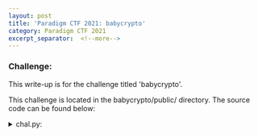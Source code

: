 ```yaml
---
layout: post
title: 'Paradigm CTF 2021: babycrypto'
category: Paradigm CTF 2021
excerpt_separator:  <!--more-->
---
```


### Challenge:
This write-up is for the challenge titled 'babycrypto'.


This challenge is located in the babycrypto/public/ directory. The source code can be found below:

<details>
<summary> chal.py:</summary>
<br>
<div markdown="1">
```
from random import SystemRandom
from ecdsa import ecdsa
import sha3
import binascii
from typing import Tuple
import uuid
import os


def gen_keypair() -> Tuple[ecdsa.Private_key, ecdsa.Public_key]:
    """
    generate a new ecdsa keypair
    """
    g = ecdsa.generator_secp256k1
    d = SystemRandom().randrange(1, g.order())
    pub = ecdsa.Public_key(g, g * d)
    priv = ecdsa.Private_key(pub, d)
    return priv, pub


def gen_session_secret() -> int:
    """
    generate a random 32 byte session secret
    """
    with open("/dev/urandom", "rb") as rnd:
        seed1 = int(binascii.hexlify(rnd.read(32)), 16)
        seed2 = int(binascii.hexlify(rnd.read(32)), 16)
    return seed1 ^ seed2


def hash_message(msg: str) -> int:
    """
    hash the message using keccak256, truncate if necessary
    """
    k = sha3.keccak_256()
    k.update(msg.encode("utf8"))
    d = k.digest()
    n = int(binascii.hexlify(d), 16)
    olen = ecdsa.generator_secp256k1.order().bit_length() or 1
    dlen = len(d)
    n >>= max(0, dlen - olen)
    return n


if __name__ == "__main__":
    flag = os.getenv("FLAG", "PCTF{placeholder}")

    priv, pub = gen_keypair()
    session_secret = gen_session_secret()

    for _ in range(4):
        message = input("message? ")
        hashed = hash_message(message)
        sig = priv.sign(hashed, session_secret)
        print(f"r=0x{sig.r:032x}")
        print(f"s=0x{sig.s:032x}")

    test = hash_message(uuid.uuid4().hex)
    print(f"test=0x{test:032x}")

    r = int(input("r? "), 16)
    s = int(input("s? "), 16)

    if not pub.verifies(test, ecdsa.Signature(r, s)):
        print("better luck next time")
        exit(1)

    print(flag)
```
</div>
</details>


The hints and solutions for this level can be found below:

<details>
<summary> Hint 1:</summary>
<br>
<div markdown="1">
Read up on [ECDSA](https://en.wikipedia.org/wiki/Elliptic_Curve_Digital_Signature_Algorithm) 
</div>
</details>

<details>
<summary> Hint 2:</summary>
<br>
<div markdown="1">
[Similar Real World Hacks](https://medium.com/asecuritysite-when-bob-met-alice/not-playing-randomly-the-sony-ps3-and-bitcoin-crypto-hacks-c1fe92bea9bc)
</div>
</details>

<details>
<summary> Solution:</summary>
<br>
<div markdown="1">
ECDSA algorithms require that the k value not only be sufficiently random, but also that it be different for each signature created. In this challenge, a session secret was generated and then it was used to sign four different messages. 

This allowed us to derive k and then eventually to derive the private key. Using the private key and k, we can in turn recover both r and s and solve the challenge.
</div>
</details>

<details>
<summary> Solution.py:</summary>
<br>
<div markdown="1">
```
from ecdsa import ecdsa
import chal as c
from mp import * 

# Starting the process
p = process('python3', 'chal.py')

# Sending in test1 as our message and collecting our first r and s values
p >> 'message? ' << 'test1\n' >> 'r='
r1 = int(p.recvline(), 16)
p >> 's='
s1 = int(p.recvline(), 16)
m1 = "test1"

# Print out our first pair of r and s
print(f"r1: 0x{r1:x}")
print(f"s1: 0x{s1:x}")

# Sending in test2 as our message and collecting our second r and s values
p >> 'message? ' << 'test2\n' >> 'r='
r2 = int(p.recvline(), 16)
p >> 's='
s2 = int(p.recvline(), 16)
m2 = "test2"

# Print out our second pair of r and s
print(f"r2: 0x{r2:x}")
print(f"s2: 0x{s2:x}")

# Creating our z values from the messages
z1 = c.hash_message(m1)
z2 = c.hash_message(m2)

# Ensuring we have the correct order for our calculations
g = ecdsa.generator_secp256k1
n = g.order()

# Deriving k and the private key (da) due to k reuse
k = ((z1 - z2) % n ) * (ecdsa.numbertheory.inverse_mod(s1 - s2, n)) % n
da = ((((s1 * k) % n) -z1) * ecdsa.numbertheory.inverse_mod(r1, n)) % n

# Sending two more messages and then gathering our final hash
p << 'test3\ntest4\n' >> "test="
z3 = int(p.recvline(), 16)
print(f"test: 0x{z3:032x}")

# Calculations to recover r based on k (note, r is already known so we verify this later)
new_k = k % n
p1 = new_k * g
r = p1.x() % n
assert r == r1 == r2

# Calculation to recover s based on r, our final hash and the private key
s = (ecdsa.numbertheory.inverse_mod(k, n)* (z3 + (da * r) % n)) % n

# Send the r and s values
p >> 'r? ' << hex(r) << '\n'
p >> 's? ' << hex(s) << '\n'

# Gather flag and print to terminal
flag = p.recvline().decode('utf8')
print(f"flag: {flag}")
```
</div>
</details>